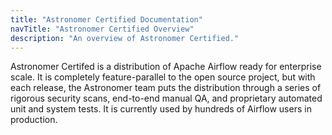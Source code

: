 ```yaml
---
title: "Astronomer Certified Documentation"
navTitle: "Astronomer Certified Overview"
description: "An overview of Astronomer Certified."
---
```


Astronomer Certifed is a distribution of Apache Airflow ready for enterprise scale. It is completely feature-parallel to the open source project, but with each release, the Astronomer team puts the distribution through a series of rigorous security scans, end-to-end manual QA, and proprietary automated unit and system tests. It is currently used by hundreds of Airflow users in production.